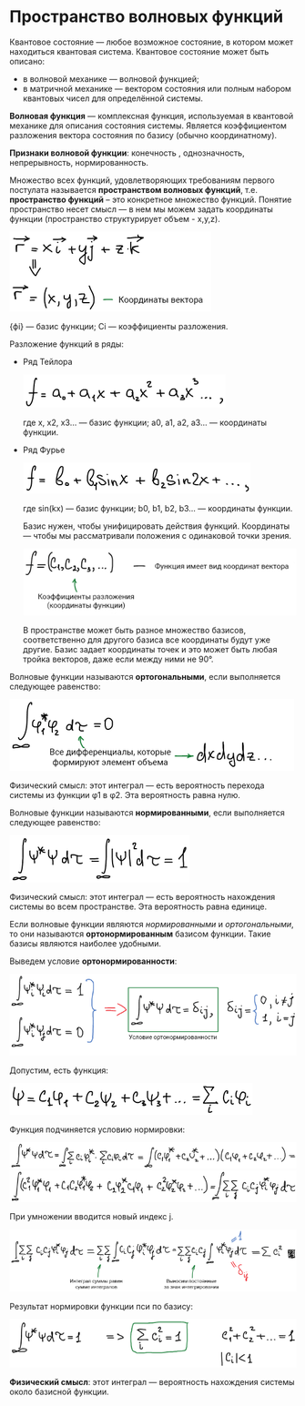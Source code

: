 # Пространство волновых функций

Квантовое состояние — любое возможное состояние, в котором может находиться квантовая система. Квантовое состояние может быть описано:

-   в волновой механике — волновой функцией;
-   в матричной механике — вектором состояния или полным набором квантовых чисел для определённой системы.

**Волновая функция** — комплексная функция, используемая в квантовой механике для описания состояния системы. Является коэффициентом разложения вектора состояния по базису \(обычно координатному\).

**Признаки волновой функции**: конечность , однозначность, непрерывность, нормированность.

Множество всех функций, удовлетворяющих требованиям первого постулата называется **пространством волновых функций**, т.е. **пространство функций** – это конкретное множество функций. Понятие пространство несет смысл — в нем мы можем задать координаты функции \(пространство структурирует объем - x,y,z\).

![](../images/kvh/prostranstvo-volnovyh-funkcij/prostranstvo_clip_image001.png)

\{ϕi\} — базис функции; Сi — коэффициенты разложения.

Разложение функций в ряды:

-   Ряд Тейлора

    ![](../images/kvh/prostranstvo-volnovyh-funkcij/prostranstvo_clip_image001_0000.png)

    где x, x2, x3… — базис функции; a0, a1, a2, a3… — координаты функции.

-   Ряд Фурье

    ![](../images/kvh/prostranstvo-volnovyh-funkcij/prostranstvo_clip_image001_0001.png)

    где sin\(kx\) — базис функции; b0, b1, b2, b3… — координаты функции.

    Базис нужен, чтобы унифицировать действия функций. Координаты — чтобы мы рассматривали положения с одинаковой точки зрения.

    ![](../images/kvh/prostranstvo-volnovyh-funkcij/prostranstvo_clip_image001_0002.png)

    В пространстве может быть разное множество базисов, соответственно для другого базиса все координаты будут уже другие. Базис задает координаты точек и это может быть любая тройка векторов, даже если между ними не 90°.


Волновые функции называются **ортогональными**, если выполняется следующее равенство:

![](../images/kvh/prostranstvo-volnovyh-funkcij/prostranstvo_clip_image001_0003.png)

Физический смысл: этот интеграл — есть вероятность перехода системы из функции φ1 в φ2. Эта вероятность равна нулю.

Волновые функции называются **нормированными**, если выполняется следующее равенство:

![](../images/kvh/prostranstvo-volnovyh-funkcij/prostranstvo_clip_image001_0004.png)

Физический смысл: этот интеграл — есть вероятность нахождения системы во всем пространстве. Эта вероятность равна единице.

Если волновые функции являются *нормированными* и *ортогональными*, то они называются **ортонормированным** базисом функции. Такие базисы являются наиболее удобными.

Выведем условие **ортонормированности**:

![](../images/kvh/prostranstvo-volnovyh-funkcij/prostranstvo_clip_image001_0006.png)

Допустим, есть функция:

![](../images/kvh/prostranstvo-volnovyh-funkcij/prostranstvo_clip_image001_0005.png)

Функция подчиняется условию нормировки:

![](../images/kvh/prostranstvo-volnovyh-funkcij/prostranstvo_clip_image001_0007.png) ![](../images/kvh/prostranstvo-volnovyh-funkcij/prostranstvo_clip_image001_0008.png)

При умножении вводится новый индекс j.

![](../images/kvh/prostranstvo-volnovyh-funkcij/prostranstvo_clip_image001_0009.png)

Результат нормировки функции пси по базису:

![](../images/kvh/prostranstvo-volnovyh-funkcij/prostranstvo_clip_image001_0010.png)

**Физический смысл**: этот интеграл — вероятность нахождения системы около базисной функции.

